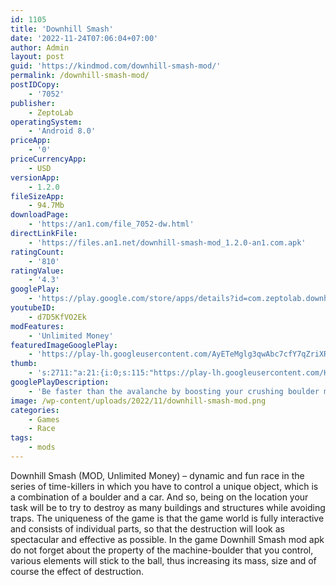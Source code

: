 ```yaml
---
id: 1105
title: 'Downhill Smash'
date: '2022-11-24T07:06:04+07:00'
author: Admin
layout: post
guid: 'https://kindmod.com/downhill-smash-mod/'
permalink: /downhill-smash-mod/
postIDCopy:
    - '7052'
publisher:
    - ZeptoLab
operatingSystem:
    - 'Android 8.0'
priceApp:
    - '0'
priceCurrencyApp:
    - USD
versionApp:
    - 1.2.0
fileSizeApp:
    - 94.7Mb
downloadPage:
    - 'https://an1.com/file_7052-dw.html'
directLinkFile:
    - 'https://files.an1.net/downhill-smash-mod_1.2.0-an1.com.apk'
ratingCount:
    - '810'
ratingValue:
    - '4.3'
googlePlay:
    - 'https://play.google.com/store/apps/details?id=com.zeptolab.downhillsmash'
youtubeID:
    - d7D5KfVO2Ek
modFeatures:
    - 'Unlimited Money'
featuredImageGooglePlay:
    - 'https://play-lh.googleusercontent.com/AyETeMglg3qwAbc7cfY7qZriXRsB1BDnCbxikXJw9xGIufrMMdJTIIpKMVY-I58Xvbm-'
thumb:
    - 's:2711:"a:21:{i:0;s:115:"https://play-lh.googleusercontent.com/HNIpNgh2DGyhy0AFlQlPtcwhcqI-UwTC_l2DMlWbvOk14aEMy_HOVU2_VChgjtDWYcw=w526-h296";i:1;s:116:"https://play-lh.googleusercontent.com/bI22qS4_zCDijiBRFUEzlapaQ7uL5JgETvIviK-vLle7bKTbnQJuidOG_nJMzpzmLf4j=w526-h296";i:2;s:115:"https://play-lh.googleusercontent.com/5RAReVOLVcBDRJKL9ZCiGwBJBvq-eKrJ0amVVEHrnYUYo5b4UVMn_WppHD3uvCOmBTw=w526-h296";i:3;s:116:"https://play-lh.googleusercontent.com/4siJV899QgguXw6P2ET0MEGpeHIdaahuTSxEbPV5W24-aBp0h1e5g0tEEJSjyY0fcR_G=w526-h296";i:4;s:116:"https://play-lh.googleusercontent.com/JD0rj-N_KqeWPmb8UeASCuXBho2GWt4jnK2K_twb1ALS8zfmjylTkdvB4EW4yxIXVT7w=w526-h296";i:5;s:116:"https://play-lh.googleusercontent.com/1usU7SEEFs2poXjWbLWb2pbQW29uYzEuR9eHa0lZA4Iprf2DFVP3IHxdOAf3Fru4TaBB=w526-h296";i:6;s:116:"https://play-lh.googleusercontent.com/Y62XHUS7gLXdcA7TxUR0h8eJnb7IufDoOchUQSYPAGw-OOeaD2N0DYjUuvQU3Qa6ZD-0=w526-h296";i:7;s:115:"https://play-lh.googleusercontent.com/WZ4hRB75_y3OEtTe6s68MZhIwi38YNW1Z-BH5ePWD_ybmSVxO2cuByEqu-Wtoj7EvXI=w526-h296";i:8;s:115:"https://play-lh.googleusercontent.com/_O2XM3kbTHupyYWjtj3nICCh87IQ019okhCCVYODHbqLaze6Sevy1tYEapC1hmaYgkA=w526-h296";i:9;s:114:"https://play-lh.googleusercontent.com/j87LOMFhp55WVG-wKqyIxgWyrAXRy3kOK4wqvRNZ3EXsEoGW5bsJEtklN--P6dkoyw=w526-h296";i:10;s:116:"https://play-lh.googleusercontent.com/FkR4kfF46q4wsOWyclOGK_2_YPwv6iUE3urtK8yaUUMLHM2SHFCrENwM4gsQ9bYtiWd9=w526-h296";i:11;s:115:"https://play-lh.googleusercontent.com/nNBOn10C5ogm7kHzY3YMgvBZX8ZjYwTN4IBqPui0Rh2Htfb8NlE-dbJ78xTdxE_l2lw=w526-h296";i:12;s:115:"https://play-lh.googleusercontent.com/rYPBp1JIkDOfOZapmnsPLvNzyoFgRK6aEFrVYuvhi0ctecYKpiIQKVWMxQhG5muykP0=w526-h296";i:13;s:115:"https://play-lh.googleusercontent.com/S31NGHG92aVJ3qcN3Wo625S6MLT4vxFaTEi6EwKWbC5Nqnaun5ICsjIoDI1klJvDplw=w526-h296";i:14;s:116:"https://play-lh.googleusercontent.com/EBNSdVObPKOiCHDxuVLkGA2_NxkzcFomrv84QzG3m6MAMQnJLBwjZfjxcfareKGz1gII=w526-h296";i:15;s:114:"https://play-lh.googleusercontent.com/DCxNscWHffFpx6bS80za5ZkhFj6XYRznIaWTbjbw1TvfP_i2EISUGIFoGV_MCt2Xnw=w526-h296";i:16;s:114:"https://play-lh.googleusercontent.com/OkHrV2eTCnjamc1KdPe5UWApArz3GUwjaNVIRPWQAxs81ZwI2fzQaAXlkedMg0BEeQ=w526-h296";i:17;s:114:"https://play-lh.googleusercontent.com/Ozxn8_eAgXTwcSdJaQ45YL5iC0-InqP68hT2rqrSqjqaaQJ7W9EKOJ8k_ifd8kqMgg=w526-h296";i:18;s:116:"https://play-lh.googleusercontent.com/aN15sza_5g5p90QG_MDzMu06iVZObuEXNRR5ElFup4mtQuPB9J96Xezn0jSqwS5iqn4K=w526-h296";i:19;s:115:"https://play-lh.googleusercontent.com/ChP1A5yjmY7e7XpWNhHxRM0ptG2GLPMEsWdaR-FzAWawBEjHo4Z395WUiySpBF6tDYo=w526-h296";i:20;s:116:"https://play-lh.googleusercontent.com/P2HXYG9-JQf4sod2ib_Ju9h26XQYI6dMVFadUjTvyzy1jTMSz5733yTpY-dzFUPz9HeK=w526-h296";}";'
googlePlayDescription:
    - 'Be faster than the avalanche by boosting your crushing boulder machine with unique and deadly weapons from a wide selection!. From the creators of C.A.T.S.: Crash Arena Turbo Stars, Cut the Rope and Crossy Road.. - UNIQUE PHYSICS-BASED GAMEPLAY Destroy everything on your way!'
image: /wp-content/uploads/2022/11/downhill-smash-mod.png
categories:
    - Games
    - Race
tags:
    - mods
---
```


Downhill Smash (MOD, Unlimited Money) – dynamic and fun race in the series of time-killers in which you have to control a unique object, which is a combination of a boulder and a car. And so, being on the location your task will be to try to destroy as many buildings and structures while avoiding traps. The uniqueness of the game is that the game world is fully interactive and consists of individual parts, so that the destruction will look as spectacular and effective as possible. In the game Downhill Smash mod apk do not forget about the property of the machine-boulder that you control, various elements will stick to the ball, thus increasing its mass, size and of course the effect of destruction.